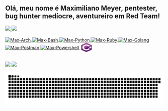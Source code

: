## Olá, meu nome é Maximiliano Meyer, pentester, bug hunter medíocre, aventureiro em Red Team!

 <div>
  <a href="https://github.com/MaximilianoMeyer">
  <img height="155em" src="https://github-readme-stats.vercel.app/api?username=MaximilianoMeyer&show_icons=true&theme=dracula&include_all_commits=true&count_private=true"/>
  <img height="155em" src="https://github-readme-stats.vercel.app/api/top-langs/?username=MaximilianoMeyer&layout=compact&langs_count=16&theme=dracula"/>
</div>

<div style="display: inline_block"><br>
  
  <img align="center" alt="Max-Arch" height="30" width="40" src="https://cdn.jsdelivr.net/gh/devicons/devicon@latest/icons/archlinux/archlinux-original.svg" />
  <img align="center" alt="Max-Bash" height="30" width="40" src="https://cdn.jsdelivr.net/gh/devicons/devicon@latest/icons/bash/bash-original.svg" />
  <img align="center" alt="Max-Python" height="30" width="40" src="https://cdn.jsdelivr.net/gh/devicons/devicon@latest/icons/python/python-original-wordmark.svg">
  <img align="center" alt="Max-Ruby" height="30" width="40" src="https://cdn.jsdelivr.net/gh/devicons/devicon@latest/icons/ruby/ruby-original-wordmark.svg" />
  <img align="center" alt="Max-Golang" height="30" width="40" src="https://cdn.jsdelivr.net/gh/devicons/devicon@latest/icons/goland/goland-plain.svg" />
  <img align="center" alt="Max-Postman" height="30" width="40" src="https://cdn.jsdelivr.net/gh/devicons/devicon@latest/icons/postman/postman-original.svg" />
  <img align="center" alt="Max-Powershell" height="30" width="40" src="https://cdn.jsdelivr.net/gh/devicons/devicon@latest/icons/powershell/powershell-original.svg" />
  <img align="center" alt="Max-Csharp" height="30" width="40" src="https://raw.githubusercontent.com/devicons/devicon/master/icons/csharp/csharp-original.svg">
</div>
  
  ##
 
<div> 
  <a href = "mailto:maximilianomeyer1@gmail.com"><img src="https://img.shields.io/badge/-Gmail-%23333?style=for-the-badge&logo=gmail&logoColor=white" target="_blank"></a>
  <a href="https://www.linkedin.com/in/maximilianosmeyer/" target="_blank"><img src="https://img.shields.io/badge/-LinkedIn-%230077B5?style=for-the-badge&logo=linkedin&logoColor=white" target="_blank"></a> 
  
  ![snake gif](https://github.com/MaximilianoMeyer/MaximilianoMeyer/blob/output/github-snake-dark.svg)
</div>
